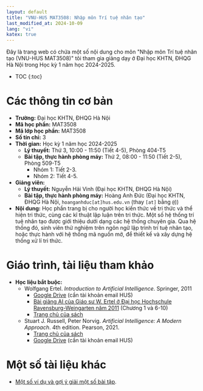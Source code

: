 ```yaml
---
layout: default
title: "VNU-HUS MAT3508: Nhập môn Trí tuệ nhân tạo"
last_modified_at: 2024-10-09
lang: "vi"
katex: true
---
```


<div class="alert alert-info" markdown="1">
Đây là trang web có chứa một số nội dung cho môn "Nhập môn Trí tuệ nhân tạo (VNU-HUS MAT3508)" tôi tham gia giảng dạy ở Đại học KHTN, ĐHQG Hà Nội trong Học kỳ 1 năm học 2024-2025.

* TOC
{:toc}
</div>

# Các thông tin cơ bản
 
* **Trường:** Đại học KHTN, ĐHQG Hà Nội
* **Mã học phần:** MAT3508
* **Mã lớp học phần:** MAT3508
* **Số tín chỉ:** 3
* **Thời gian:** Học kỳ 1 năm học 2024-2025
  * **Lý thuyết:** Thứ 3, 10:00 - 11:50 (Tiết 4-5), Phòng 404-T5
  * **Bài tập, thực hành phòng máy:** Thứ 2, 08:00 - 11:50 (Tiết 2-5), Phòng 509-T5
    * Nhóm 1: Tiết 2-3.
    * Nhóm 2: Tiết 4-5.
* **Giảng viên:**
  * **Lý thuyết:** Nguyễn Hải Vinh (Đại học KHTN, ĐHQG Hà Nội)
  * **Bài tập, thực hành phòng máy:** Hoàng Anh Đức (Đại học KHTN, ĐHQG Hà Nội, `hoanganhduc[at]hus.edu.vn` (thay `[at]` bằng `@`))
* **Nội dung:** Học phần trang bị cho người học kiến thức về tri thức và thể hiện tri thức, cùng các kĩ thuật lập luận trên tri thức. Một số hệ thống trí tuệ nhân tạo được giới thiệu dưới dạng các hệ thống chuyên gia. Qua hệ thống đó, sinh viên thử nghiệm trên ngôn ngữ lập trình trí tuệ nhân tạo, hoặc thực hành với hệ thống mã nguồn mở, để thiết kế và xây dựng hệ thống xử lí tri thức.

# Giáo trình, tài liệu tham khảo

* **Học liệu bắt buộc:**
  * Wolfgang Ertel. *Introduction to Artificial Intelligence*. Springer, 2011
    * [Google Drive](https://drive.google.com/file/d/125k0TQ63aYAWEoGfITfdnbGiwZA-WQMo/) (cần tài khoản email HUS)
    * [Bài giảng AI của Giáo sư  W. Ertel ở Đại học Hochschule Ravensburg-Weingarten năm 2011](https://www.youtube.com/playlist?list=PL39B5D3AFC249556A) (Chương 1 và 6-10) 
    * [Trang chủ của sách](http://www.hs-weingarten.de/~ertel/de/b%C3%BCcher/artificial%20intelligence)
  * Stuart J. Russell, Peter Norvig. *Artificial Intelligence: A Modern Approach*. 4th edition. Pearson, 2021.
    * [Trang chủ của sách](https://aima.cs.berkeley.edu)
    * [Google Drive](https://drive.google.com/file/d/1DcyyfFyLyGho4o9V4gZK3gO8Akx_9APi/) (cần tài khoản email HUS)

# Một số tài liệu khác

* [Một số ví dụ và gợi ý giải một số bài tập](https://github.com/hoanganhduc/VNU-HUS-MAT3508/).
